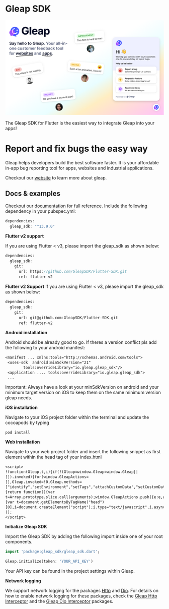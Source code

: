 # Gleap SDK

![Gleap Flutter SDK Intro](https://raw.githubusercontent.com/GleapSDK/Gleap-iOS-SDK/main/Resources/GleapHeaderImage.png)

The Gleap SDK for Flutter is the easiest way to integrate Gleap into your apps!

# Report and fix bugs the easy way

Gleap helps developers build the best software faster. It is your affordable in-app bug reporting tool for apps, websites and industrial applications.

Checkout our [website](https://gleap.io) to learn more about gleap.

## Docs & examples

Checkout our [documentation](https://gleap.io/docs/flutter/) for full reference. Include the following dependency in your pubspec.yml:

```dart
dependencies:
  gleap_sdk: "^13.9.0"
```

**Flutter v2 support**

If you are using Flutter < v3, please import the gleap_sdk as shown below:

```dart
dependencies:
  gleap_sdk:
    git:
      url: https://github.com/GleapSDK/Flutter-SDK.git
      ref: flutter-v2

```

**Flutter v2 Support**
If you are using Flutter < v3, please import the gleap_sdk as shown below:

```dart
dependencies:
  gleap_sdk:
    git:
      url: git@github.com:GleapSDK/Flutter-SDK.git
      ref: flutter-v2

```

**Android installation**

Android should be already good to go. If theres a version conflict pls add the following to your android manifest:

```
<manifest ... xmlns:tools="http://schemas.android.com/tools">
 <uses-sdk  android:minSdkVersion="21"
        tools:overrideLibrary="io.gleap.gleap_sdk"/>
 <application .... tools:overrideLibrary="io.gleap.gleap_sdk">
 ...
 ```

Important: Always have a look at your minSdkVersion on android and your minimum target version on iOS to keep them on the same minimum version gleap needs.

**iOS installation**

Navigate to your iOS project folder within the terminal and update the cocoapods by typing

```
pod install
```

**Web installation**

Navigate to your web project folder and insert the following snippet as first element within the head tag of your index.html

```
<script>
!function(Gleap,t,i){if(!(Gleap=window.Gleap=window.Gleap||[]).invoked){for(window.GleapActions=[],Gleap.invoked=!0,Gleap.methods=["identify","setEnvironment","setTags","attachCustomData","setCustomData","removeCustomData","clearCustomData","registerCustomAction","trackEvent","log","preFillForm","showSurvey","sendSilentCrashReport","startFeedbackFlow","startBot","setAppBuildNumber","setAppVersionCode","setApiUrl","setFrameUrl","isOpened","open","close","on","setLanguage","setOfflineMode","initialize","disableConsoleLogOverwrite","logEvent","hide","enableShortcuts","showFeedbackButton","destroy","getIdentity","isUserIdentified","clearIdentity","openConversations","openConversation","openHelpCenterCollection","openHelpCenterArticle","openHelpCenter","searchHelpCenter","openNewsArticle","openNews","openFeatureRequests","isLiveMode"],Gleap.f=function(e){return function(){var t=Array.prototype.slice.call(arguments);window.GleapActions.push({e:e,a:t})}},t=0;t<Gleap.methods.length;t++)Gleap[i=Gleap.methods[t]]=Gleap.f(i);Gleap.load=function(){var t=document.getElementsByTagName("head")[0],i=document.createElement("script");i.type="text/javascript",i.async=!0,i.src="https://sdk.gleap.io/latest/index.js",t.appendChild(i)},Gleap.load()}}();
</script>
```

**Initialize Gleap SDK**

Import the Gleap SDK by adding the following import inside one of your root components.

```dart
import 'package:gleap_sdk/gleap_sdk.dart';
```

```dart
Gleap.initialize(token: 'YOUR_API_KEY')
```

Your API key can be found in the project settings within Gleap.

**Network logging**

We support network logging for the packages [Http](https://pub.dev/packages/http) and [Dio](https://pub.dev/packages/dio). For details on how to enable network logging for these packages, check the [Gleap Http Interceptor](https://pub.dev/packages/gleap_http_interceptor) and the [Gleap Dio Interceptor](https://pub.dev/packages/gleap_dio_interceptor) packages.

